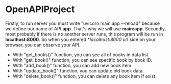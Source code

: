 # OpenAPIProject

Firstly, to run server you must write "uvicorn main:app --reload" because we define our name of API **app**. That's why we will use **main:app**.
Secondly, most probably if there is no another server runs, this program will be run in **localhost:8000**. So when you entered **localhost:8000* url side on your browser, you can observe your API.

- With "get_books()" function, you can see all of books in data list.
- With "get_book()" function, you can see specific book by book ID.
- With "add_book()" function, you can add new book item.
- With "update_book()" function, you can update old book data.
- With "delete_book()" function, you can delete any book item if exist.
